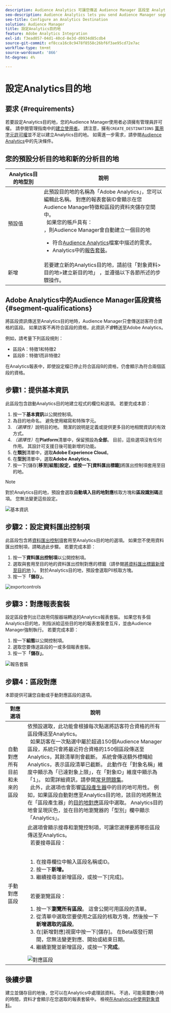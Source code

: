 ```yaml
---
description: Audience Analytics 可讓您傳送 Audience Manager 區段至 Analytics。若要使用此功能，您可以在 Audience Manager 中建立 Analytics 目的地並將區段對應至該目的地。
seo-description: Audience Analytics lets you send Audience Manager segments to Analytics. To use this feature, you create an Analytics destination and map segments to it in Audience Manager.
seo-title: Configure an Analytics Destination
solution: Audience Manager
title: 設定Analytics目的地
feature: Adobe Analytics Integration
exl-id: f3ead057-04d1-40cd-8e3d-d0934d85cdb4
source-git-commit: ef8cca16c8c9478f8558c26bf6f3ae95cd72e7ac
workflow-type: tm+mt
source-wordcount: '866'
ht-degree: 4%

---
```


# 設定Analytics目的地

## 要求 {#requirements}

若要設定Analytics目的地，您的Audience Manager使用者必須擁有管理員許可權。 請參閱管理指南中的[建立使用者](/help/using/features/administration/administration-overview.md#create-users)。 請注意，擁有`CREATE_DESTINATIONS` [萬用字元許可權](/help/using/features/administration/administration-overview.md#wild-card-permissions)並不足以建立Analytics目的地。
如需進一步需求，請參閱[Audience Analytics](https://experienceleague.adobe.com/docs/analytics/integration/audience-analytics/mc-audiences-aam.html?lang=zh-Hant)中的先決條件。

## 您的預設分析目的地和新的分析目的地

| Analytics目的地型別 | 說明 |
|---|---|
| 預設值 | 此預設目的地的名稱為「Adobe Analytics」，您可以編輯此名稱。 對應的報表套裝ID會顯示在您Audience Manager特徵和區段的資料夾儲存空間中。 <br>  如果您的帳戶具有： <br>，則Audience Manager會自動建立一個目的地  <ul><li>符合[Audience Analytics](https://experienceleague.adobe.com/docs/analytics/integration/audience-analytics/mc-audiences-aam.html?lang=zh-Hant)檔案中描述的需求。</li><li>Analytics中的[報告套裝](https://experienceleague.adobe.com/docs/analytics/admin/manage-report-suites/report-suites-admin.html?lang=zh-Hant)。</li></ul> |
| 新增 | 若要建立新的Analytics目的地，請前往「對象資料>目的地>建立新目的地」 ，並遵循以下各節所述的步驟操作。 |

## Adobe Analytics中的Audience Manager區段資格 {#segment-qualifications}

將區段資訊傳送至Analytics目的地時，Audience Manager只會傳送訪客符合資格的區段。 如果訪客不再符合區段的資格，此資訊&#x200B;_不會_&#x200B;轉送至Adobe Analytics。

例如，請考量下列區段規則：

* 區段A：特徵1和特徵2
* 區段B：特徵1而非特徵2

在Analytics報表中，即使設定檔已停止符合區段B的資格，仍會顯示為符合兩個區段的資格。

## 步驟1：提供基本資訊

此區段包含啟動Analytics目的地建立程式的欄位和選項。 若要完成本節：

1. 按一下&#x200B;**基本資訊**&#x200B;以公開控制項。
2. 為目的地命名。 避免使用縮寫和特殊字元。
3. *（選擇性）*&#x200B;說明目的地。 簡潔的說明是定義或提供更多目的地相關資訊的有效方式。
4. *（選擇性）*&#x200B;在&#x200B;**Platform**&#x200B;清單中，保留預設為&#x200B;**全部**。 目前，這些選項沒有任何作用。 其設計可支援日後可能新增的功能。
5. 在&#x200B;**類別**&#x200B;清單中，選取&#x200B;**Adobe Experience Cloud**。
6. 在&#x200B;**型別**&#x200B;清單中，選取&#x200B;**Adobe Analytics**。
7. 按一下[儲存]&#x200B;**移至[組態]設定，或按一下[資料匯出標籤]**&#x200B;將匯出控制項套用至目的地。**&#x200B;**

>[!NOTE]
>
>對於Analytics目的地，預設會選取&#x200B;**自動填入目的地對應**&#x200B;核取方塊和&#x200B;**區段識別碼**&#x200B;選項。 您無法變更這些設定。

![基本資訊](assets/basicinformation.png)

## 步驟2：設定資料匯出控制項

此區段包含將[資料匯出控制項](/help/using/features/data-export-controls.md)套用至Analytics目的地的選項。 如果您不使用資料匯出控制項，請略過此步驟。 若要完成本節：

1. 按一下&#x200B;**資料匯出控制項**&#x200B;以公開控制項。
1. 選取與套用至目的地的資料匯出控制對應的標籤（請參閱[將資料匯出標籤新增至目的地](/help/using/features/destinations/add-data-export-labels.md) ）。 對於Analytics目的地，預設會選取PII核取方塊。
1. 按一下&#x200B;**「儲存」**。

![exportcontrols](assets/exportControls.png)

## 步驟3：對應報表套裝

設定區段會列出已啟用伺服器端轉送的Analytics報表套裝。 如果您有多個Analytics目的地，則指派給這些目的地的報表套裝會互斥，並由Audience Manager強制執行。 若要完成本節：

1. 按一下&#x200B;**組態**&#x200B;以公開控制項。
1. 選取您要傳送區段的一或多個報表套裝。
1. 按一下&#x200B;**「儲存」**。

![報告套裝](assets/reportSuites.png)

## 步驟4：區段對應

本節提供可讓您自動或手動對應區段的選項。

| 對應選項 | 說明 |
|---|---|
| 自動對應所有目前和未來的區段 | 依預設選取，此功能會根據每次點選將訪客符合資格的所有區段傳送至Analytics。 <br>  如果訪客在一次點選中屬於超過150個Audience Manager區段，系統只會將最近符合資格的150個區段傳送至Analytics，其餘清單則會截斷。 系統會傳送額外標幟給Analytics，表示區段清單已截斷。 此動作在「對象名稱」維度中顯示為「已達對象上限」，在「對象ID」維度中顯示為「1」。 如需詳細資訊，請參閱[常見問題集](https://experienceleague.adobe.com/docs/analytics/integration/audience-analytics/audience-analytics-workflow/mc-audiences-faqs.html?lang=zh-Hant)。 <br>  此外，此選項也會影響[區段產生器](/help/using/features/segments/segment-builder.md)中的目的地可用性。 例如，如果區段自動對應至Analytics目的地，該目的地將無法在「區段產生器」的[目的地對應](/help/using/features/segments/segment-builder.md#segment-builder-controls-destinations)區段中選取。 Analytics目的地會呈現灰色，並在目的地瀏覽器的「型別」欄中顯示「Analytics」。 |
| 手動對應區段 | 此選項會顯示搜尋和瀏覽控制項，可讓您選擇要將哪些區段傳送至Analytics。 <br>  若要搜尋區段： <br>  <ol><li>在搜尋欄位中輸入區段名稱或ID。</li><li>按一下<b>新增。</b></li><li>繼續搜尋並新增區段，或按一下[完成]。<b></b></li></ol><br>  若要瀏覽區段： <ol><li>按一下<b>瀏覽所有區段</b>。 這會公開可用區段的清單。</li><li>從清單中選取您要使用之區段的核取方塊，然後按一下<b>新增選取的區段</b>。</li><li>在[新增對應]視窗中按一下[儲存]。<b></b> 在Beta版發行期間，您無法變更對應、開始或結束日期。</li><li>繼續瀏覽並新增區段，或按一下<b>完成</b>。</li></ol> ![對應區段](assets/mapSegments.png) |

## 後續步驟

建立並儲存目的地後，您可以在Analytics中處理該資料。 不過，可能需要數小時的時間，資料才會顯示在您選取的報表套裝中。 檢視[在Analytics中使用對象資料](https://experienceleague.adobe.com/docs/analytics/integration/audience-analytics/audience-analytics-workflow/use-audience-data-analytics.html?lang=zh-Hant)。
